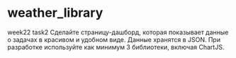 # weather_library
week22 task2
Сделайте страницу-дашборд, которая показывает данные о задачах в красивом и удобном виде. Данные хранятся в JSON. При разработке используйте как минимум 3 библиотеки, включая ChartJS. 